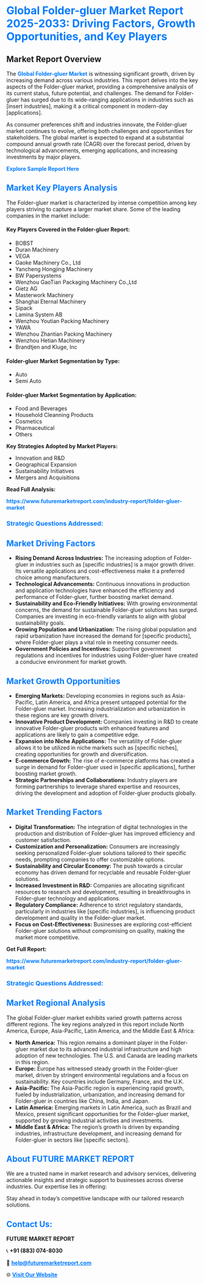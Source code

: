 <h1 style="color: #007BFF;">Global Folder-gluer Market Report 2025-2033: Driving Factors, Growth Opportunities, and Key Players</h1>

<section id="overview">
<h2>Market Report Overview</h2>
<p>The <a href="https://www.futuremarketreport.com/industry-report/folder-gluer-market" style="color: #007BFF; text-decoration: none;"><strong>Global Folder-gluer Market</strong></a> is witnessing significant growth, driven by increasing demand across various industries. This report delves into the key aspects of the Folder-gluer market, providing a comprehensive analysis of its current status, future potential, and challenges. The demand for Folder-gluer has surged due to its wide-ranging applications in industries such as [insert industries], making it a critical component in modern-day [applications].</p>
<p>As consumer preferences shift and industries innovate, the Folder-gluer market continues to evolve, offering both challenges and opportunities for stakeholders. The global market is expected to expand at a substantial compound annual growth rate (CAGR) over the forecast period, driven by technological advancements, emerging applications, and increasing investments by major players.</p>
</section>

<section id="overview">
<p><a href="https://www.futuremarketreport.com/request-sample/reportId=56146" style="color: #007BFF; text-decoration: none;"><strong>Explore Sample Report Here</strong></a></p>
</section>

<section id="key-players">
<h2 style="color: #007BFF;">Market Key Players Analysis</h2>
<p>The Folder-gluer market is characterized by intense competition among key players striving to capture a larger market share. Some of the leading companies in the market include:</p>
<h4>Key Players Covered in the Folder-gluer Report:</h4>
<ul><li>BOBST</li><li>Duran Machinery</li><li>VEGA</li><li>Gaoke Machinery Co., Ltd</li><li>Yancheng Hongjing Machinery</li><li>BW Papersystems</li><li>Wenzhou GaoTian Packaging Machinery Co.,Ltd</li><li>Gietz AG</li><li>Masterwork Machinery</li><li>Shanghai Eternal Machinery</li><li>Sipack</li><li>Lamina System AB</li><li>Wenzhou Youtian Packing Machinery</li><li>YAWA</li><li>Wenzhou Zhantian Packing Machinery</li><li>Wenzhou Hetian Machinery</li><li>Brandtjen and Kluge, Inc</li></ul>
<h4>Folder-gluer Market Segmentation by Type:</h4>
<ul><li>Auto</li><li>Semi Auto</li></ul>

<h4>Folder-gluer Market Segmentation by Application:</h4>
<ul><li>Food and Beverages</li><li>Household Cleanning Products</li><li>Cosmetics</li><li>Pharmaceutical</li><li>Others</li></ul>
<p><strong>Key Strategies Adopted by Market Players:</strong></p>
<ul>
<li>Innovation and R&D</li>
<li>Geographical Expansion</li>
<li>Sustainability Initiatives</li>
<li>Mergers and Acquisitions</li>
</ul>
</section>

<section>
<p><strong>Read Full Analysis: </strong></p><a href="https://www.futuremarketreport.com/industry-report/folder-gluer-market" style="color: #007BFF; text-decoration: none;"><strong>https://www.futuremarketreport.com/industry-report/folder-gluer-market</strong></a>
<h3 style="color: #007BFF;">Strategic Questions Addressed:</h3>
</section>

<section id="driving-factors">
<h2 style="color: #007BFF;">Market Driving Factors</h2>
<ul>
<li><strong>Rising Demand Across Industries:</strong> The increasing adoption of Folder-gluer in industries such as [specific industries] is a major growth driver. Its versatile applications and cost-effectiveness make it a preferred choice among manufacturers.</li>
<li><strong>Technological Advancements:</strong> Continuous innovations in production and application technologies have enhanced the efficiency and performance of Folder-gluer, further boosting market demand.</li>
<li><strong>Sustainability and Eco-Friendly Initiatives:</strong> With growing environmental concerns, the demand for sustainable Folder-gluer solutions has surged. Companies are investing in eco-friendly variants to align with global sustainability goals.</li>
<li><strong>Growing Population and Urbanization:</strong> The rising global population and rapid urbanization have increased the demand for [specific products], where Folder-gluer plays a vital role in meeting consumer needs.</li>
<li><strong>Government Policies and Incentives:</strong> Supportive government regulations and incentives for industries using Folder-gluer have created a conducive environment for market growth.</li>
</ul>
</section>

<section id="growth-opportunities">
<h2 style="color: #007BFF;">Market Growth Opportunities</h2>
<ul>
<li><strong>Emerging Markets:</strong> Developing economies in regions such as Asia-Pacific, Latin America, and Africa present untapped potential for the Folder-gluer market. Increasing industrialization and urbanization in these regions are key growth drivers.</li>
<li><strong>Innovative Product Development:</strong> Companies investing in R&D to create innovative Folder-gluer products with enhanced features and applications are likely to gain a competitive edge.</li>
<li><strong>Expansion into Niche Applications:</strong> The versatility of Folder-gluer allows it to be utilized in niche markets such as [specific niches], creating opportunities for growth and diversification.</li>
<li><strong>E-commerce Growth:</strong> The rise of e-commerce platforms has created a surge in demand for Folder-gluer used in [specific applications], further boosting market growth.</li>
<li><strong>Strategic Partnerships and Collaborations:</strong> Industry players are forming partnerships to leverage shared expertise and resources, driving the development and adoption of Folder-gluer products globally.</li>
</ul>
</section>

<section id="trending-factors">
<h2 style="color: #007BFF;">Market Trending Factors</h2>
<ul>
<li><strong>Digital Transformation:</strong> The integration of digital technologies in the production and distribution of Folder-gluer has improved efficiency and customer satisfaction.</li>
<li><strong>Customization and Personalization:</strong> Consumers are increasingly seeking personalized Folder-gluer solutions tailored to their specific needs, prompting companies to offer customizable options.</li>
<li><strong>Sustainability and Circular Economy:</strong> The push towards a circular economy has driven demand for recyclable and reusable Folder-gluer solutions.</li>
<li><strong>Increased Investment in R&D:</strong> Companies are allocating significant resources to research and development, resulting in breakthroughs in Folder-gluer technology and applications.</li>
<li><strong>Regulatory Compliance:</strong> Adherence to strict regulatory standards, particularly in industries like [specific industries], is influencing product development and quality in the Folder-gluer market.</li>
<li><strong>Focus on Cost-Effectiveness:</strong> Businesses are exploring cost-efficient Folder-gluer solutions without compromising on quality, making the market more competitive.</li>
</ul>
</section>

<section>
<p><strong>Get Full Report: </strong></p><a href="https://www.futuremarketreport.com/industry-report/folder-gluer-market" style="color: #007BFF; text-decoration: none;"><strong>https://www.futuremarketreport.com/industry-report/folder-gluer-market</strong></a>
<h3 style="color: #007BFF;">Strategic Questions Addressed:</h3>
</section>


<section id="regional-analysis">
<h2 style="color: #007BFF;">Market Regional Analysis</h2>
<p>The global Folder-gluer market exhibits varied growth patterns across different regions. The key regions analyzed in this report include North America, Europe, Asia-Pacific, Latin America, and the Middle East & Africa:</p>
<ul>
<li><strong>North America:</strong> This region remains a dominant player in the Folder-gluer market due to its advanced industrial infrastructure and high adoption of new technologies. The U.S. and Canada are leading markets in this region.</li>
<li><strong>Europe:</strong> Europe has witnessed steady growth in the Folder-gluer market, driven by stringent environmental regulations and a focus on sustainability. Key countries include Germany, France, and the U.K.</li>
<li><strong>Asia-Pacific:</strong> The Asia-Pacific region is experiencing rapid growth, fueled by industrialization, urbanization, and increasing demand for Folder-gluer in countries like China, India, and Japan.</li>
<li><strong>Latin America:</strong> Emerging markets in Latin America, such as Brazil and Mexico, present significant opportunities for the Folder-gluer market, supported by growing industrial activities and investments.</li>
<li><strong>Middle East & Africa:</strong> The region’s growth is driven by expanding industries, infrastructure development, and increasing demand for Folder-gluer in sectors like [specific sectors].</li>
</ul>
</section>

<footer>
<h2 style="color: #007BFF;">About FUTURE MARKET REPORT</h2>
<p>We are a trusted name in market research and advisory services, delivering actionable insights and strategic support to businesses across diverse industries. Our expertise lies in offering:</p>

<p>Stay ahead in today’s competitive landscape with our tailored research solutions.</p>

<h2 style="color: #007BFF;">Contact Us:</h2>
<p><strong>FUTURE MARKET REPORT</strong></p>
<p>📞 <strong>+91 (883) 074-8030</strong></p>
<p>📧 <strong><a href="mailto:help@futuremarketreport.com" style="color: #007BFF;">help@futuremarketreport.com</a></strong></p>
<p>🌐 <strong><a href="https://www.futuremarketreport.com/" style="color: #007BFF;">Visit Our Website</a></strong></p>
</footer>